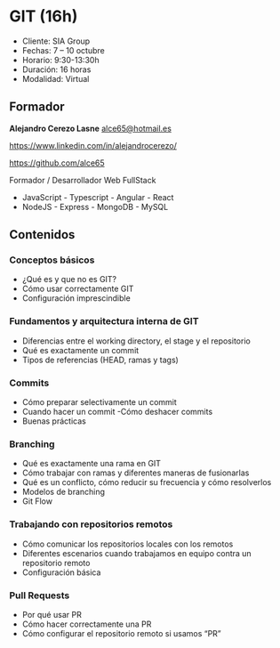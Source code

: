 # GIT (16h)

- Cliente: SIA Group
- Fechas: 7 – 10 octubre
- Horario: 9:30-13:30h
- Duración: 16 horas
- Modalidad: Virtual

## Formador

**Alejandro Cerezo Lasne** <alce65@hotmail.es>

<https://www.linkedin.com/in/alejandrocerezo/>

<https://github.com/alce65>

Formador / Desarrollador Web FullStack

- JavaScript - Typescript - Angular - React
- NodeJS - Express - MongoDB - MySQL

## Contenidos

### Conceptos básicos

- ¿Qué es y que no es GIT?
- Cómo usar correctamente GIT
- Configuración imprescindible

### Fundamentos y arquitectura interna de GIT

- Diferencias entre el working directory, el stage y el repositorio
- Qué es exactamente un commit
- Tipos de referencias (HEAD, ramas y tags)

### Commits

- Cómo preparar selectivamente un commit
- Cuando hacer un commit
  -Cómo deshacer commits
- Buenas prácticas

### Branching

- Qué es exactamente una rama en GIT
- Cómo trabajar con ramas y diferentes maneras de fusionarlas
- Qué es un conflicto, cómo reducir su frecuencia y cómo resolverlos
- Modelos de branching
- Git Flow

### Trabajando con repositorios remotos

- Cómo comunicar los repositorios locales con los remotos
- Diferentes escenarios cuando trabajamos en equipo contra un repositorio remoto
- Configuración básica

### Pull Requests

- Por qué usar PR
- Cómo hacer correctamente una PR
- Cómo configurar el repositorio remoto si usamos “PR”
